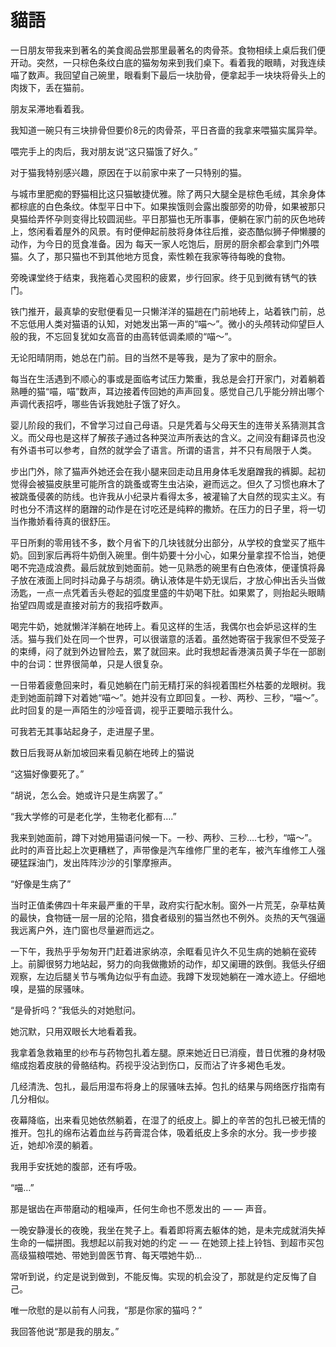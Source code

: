 
# 貓語

一日朋友带我来到著名的美食阁品尝那里最著名的肉骨茶。食物相续上桌后我们便开动。突然，一只棕色条纹白底的猫匆匆来到我们桌下。看着我的眼睛，对我连续喵了数声。我回望自己碗里，眼看剩下最后一块肋骨，便拿起手一块块将骨头上的肉拨下，丢在猫前。

朋友呆滞地看着我。

我知道一碗只有三块排骨但要价8元的肉骨茶，平日吝啬的我拿来喂猫实属异举。

喂完手上的肉后，我对朋友说“这只猫饿了好久。”

对于猫我特别感兴趣，原因在于以前家中来了一只特别的猫。

与城市里肥痴的野猫相比这只猫敏捷优雅。除了两只大腿全是棕色毛绒，其余身体都棕底的白色条纹。体型平日中下。如果挨饿则会露出腹部旁的叻骨，如果被那只臭猫给弄怀孕则变得比较圆润些。平日那猫也无所事事，便躺在家门前的灰色地砖上，悠闲看着屋外的风景。有时便伸起前肢将身体往后推，姿态酷似狮子伸懒腰的动作，为今日的觅食准备。因为 每天一家人吃饱后，厨房的厨余都会拿到门外喂猫。久了，那只猫也不到其他地方觅食，索性赖在我家等待每晚的食物。

旁晚课堂终于结束，我拖着心灵囤积的疲累，步行回家。终于见到微有锈气的铁门。

铁门推开，最真挚的安慰便看见一只懒洋洋的猫趟在门前地砖上，站着铁门前，总不忘低用人类对猫语的认知，对她发出第一声的“喵～”。微小的头颅转动仰望巨人般的我，不忘回复犹如女高音的由高转低调柔顺的“喵～”。

无论阳晴阴雨，她总在门前。目的当然不是等我，是为了家中的厨余。

每当在生活遇到不顺心的事或是面临考试压力繁重，我总是会打开家门，对着躺着熟睡的猫“喵，喵”数声，耳边接着传回她的声声回复。感觉自己几乎能分辨出哪个声调代表招呼，哪些告诉我她肚子饿了好久。

婴儿阶段的我们，不曾学习过自己母语。只是凭着与父母天生的连带关系猜测其含义。而父母也是这样了解孩子通过各种哭泣声所表达的含义。之间没有翻译员也没有外语书可以参考，自然的就学会了语言。所谓的语言，并不只有局限于人类。

步出门外，除了猫声外她还会在我小腿来回走动且用身体毛发磨蹭我的裤脚。起初觉得会被猫皮肤里可能所含的跳蚤或寄生虫沾染，避而远之。但久了习惯也麻木了被跳蚤侵袭的防线。也许我从小纪录片看得太多，被灌输了大自然的现实主义。有时也分不清这样的磨蹭的动作是在讨吃还是纯粹的撒娇。在压力的日子里，将一切当作撒娇看待真的很舒压。

平日所剩的零用钱不多，数个月省下的几块钱就分出部分，从学校的食堂买了瓶牛奶。回到家后再将牛奶倒入碗里。倒牛奶要十分小心，如果分量拿捏不恰当，她便喝不完造成浪费。最后就放到她面前。她一见熟悉的碗里有白色液体，便谨慎将鼻子放在液面上同时抖动鼻子与胡须。确认液体是牛奶无误后，才放心伸出舌头当做汤匙，一点一点凭着舌头卷起的弧度里盛的牛奶喝下肚。如果累了，则抬起头眼睛抬望四周或是直接对前方的我招呼数声。

喝完牛奶，她就懒洋洋躺在地砖上。看见这样的生活，我偶尔也会妒忌这样的生活。猫与我们处在同一个世界，可以很谐意的活着。虽然她寄宿于我家但不受笼子的束缚，闷了就到外边冒险去，累了就回来。此时我想起香港演员黄子华在一部剧中的台词：世界很简单，只是人很复杂。

一日带着疲惫回来时，看见她躺在门前无精打采的斜视着围栏外枯萎的龙眼树。我走到她面前蹲下对着她“喵～”。她并没有立即回复。一秒、两秒、三秒，“喵～”。此时回复的是一声陌生的沙哑音调，视乎正要暗示我什么。

可我若无其事站起身子，走进屋子里。

数日后我哥从新加坡回来看见躺在地砖上的猫说

“这猫好像要死了。”

“胡说，怎么会。她或许只是生病罢了。”

“我大学修的可是老化学，生物老化都有….”

我来到她面前，蹲下对她用猫语问候一下。一秒、两秒、三秒….七秒，“喵～”。此时的声音比起上次更糟糕了，声带像是汽车维修厂里的老车，被汽车维修工人强硬猛踩油门，发出阵阵沙沙的引擎摩擦声。

“好像是生病了”

当时正值柔佛四十年来最严重的干旱，政府实行配水制。窗外一片荒芜，杂草枯黄的最快，食物链一层一层的沦陷，猎食者级别的猫当然也不例外。炎热的天气强逼我远离户外，连门窗也尽量避而远之。

一下午，我热乎乎匆匆开门赶着进家纳凉，余眶看见许久不见生病的她躺在瓷砖上。前脚很努力地站起，努力的向我做撒娇的动作，却又阑珊的跌倒。我低头仔细观察，左边后腿关节与嘴角边似乎有血迹。我蹲下发现她躺在一滩水迹上。仔细地嗅，是猫的尿骚味。

“是骨折吗？”我低头的对她慰问。

她沉默，只用双眼长大地看着我。

我拿着急救箱里的纱布与药物包扎着左腿。原来她近日已消瘦，昔日优雅的身材吸缩成抱着皮肤的骨骼结构。药视乎没沾到伤口，反而沾了许多褐色毛发。

几经清洗、包扎，最后用湿布将身上的尿骚味去掉。包扎的结果与网络医疗指南有几分相似。

夜幕降临，出来看见她依然躺着，在湿了的纸皮上。脚上的辛苦的包扎已被无情的推开。包扎的绵布沾着血丝与药膏混合体，吸着纸皮上多余的水分。我一步步接近，她却冷漠的躺着。

我用手安抚她的腹部，还有呼吸。

“喵…”

那是锯齿在声带磨动的粗噪声，任何生命也不愿发出的 — — 声音。

一晚安静漫长的夜晚，我坐在凳子上。看着即将离去躯体的她，是未完成就消失掉生命的一幅拼图。我想起以前我对她的约定 — — 在她颈上挂上铃铛、到超市买包高级猫粮喂她、带她到兽医节育、每天喂她牛奶…

常听到说，约定是说到做到，不能反悔。实现的机会没了，那就是约定反悔了自己。

唯一欣慰的是以前有人问我，“那是你家的猫吗？”

我回答他说“那是我的朋友。”
